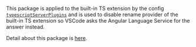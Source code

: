 This package is applied to the built-in TS extension by the config [`typescriptServerPlugins`][1] and is used to disable rename provider of the built-in TS extension so VSCode asks the Angular Language Service for the answer instead.

Detail about this package is [here][2].

[1]: https://code.visualstudio.com/api/references/contribution-points#contributes.typescriptServerPlugins
[2]: https://github.com/angular/angular/blob/main/packages/language-service/README.md#override-rename-ts-plugin
